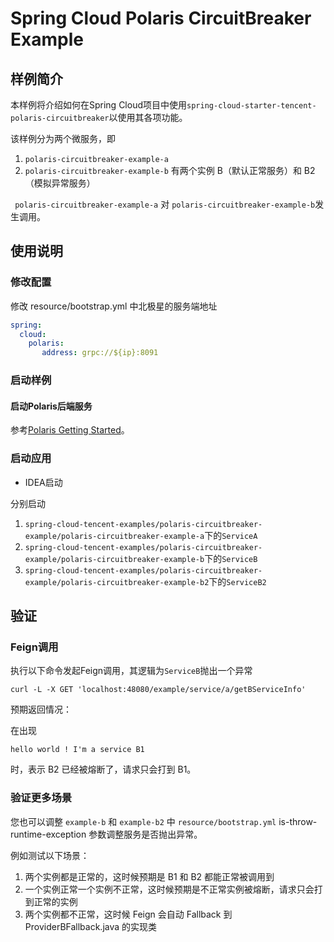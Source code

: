 # Spring Cloud Polaris CircuitBreaker Example

## 样例简介

本样例将介绍如何在Spring Cloud项目中使用```spring-cloud-starter-tencent-polaris-circuitbreaker```以使用其各项功能。

该样例分为两个微服务，即 

1. ```polaris-circuitbreaker-example-a``` 
2. ```polaris-circuitbreaker-example-b``` 有两个实例 B（默认正常服务）和 B2（模拟异常服务）

``` polaris-circuitbreaker-example-a``` 对 ```polaris-circuitbreaker-example-b```发生调用。

## 使用说明

### 修改配置

修改 resource/bootstrap.yml 中北极星的服务端地址

```yaml
spring:
  cloud:
    polaris:
       address: grpc://${ip}:8091
```

### 启动样例

#### 启动Polaris后端服务

参考[Polaris Getting Started](https://github.com/PolarisMesh/polaris#getting-started)。

### 启动应用

- IDEA启动

分别启动

1. ```spring-cloud-tencent-examples/polaris-circuitbreaker-example/polaris-circuitbreaker-example-a```下的```ServiceA```
2. ```spring-cloud-tencent-examples/polaris-circuitbreaker-example/polaris-circuitbreaker-example-b```下的```ServiceB```
3. ```spring-cloud-tencent-examples/polaris-circuitbreaker-example/polaris-circuitbreaker-example-b2```下的```ServiceB2```


## 验证

### Feign调用

执行以下命令发起Feign调用，其逻辑为```ServiceB```抛出一个异常

```shell
curl -L -X GET 'localhost:48080/example/service/a/getBServiceInfo'
```

预期返回情况：

在出现
```
hello world ! I'm a service B1
```            

时，表示 B2 已经被熔断了，请求只会打到 B1。

### 验证更多场景

您也可以调整 ```example-b``` 和 ```example-b2``` 中 ```resource/bootstrap.yml``` is-throw-runtime-exception
参数调整服务是否抛出异常。

例如测试以下场景：
1. 两个实例都是正常的，这时候预期是 B1 和 B2 都能正常被调用到
2. 一个实例正常一个实例不正常，这时候预期是不正常实例被熔断，请求只会打到正常的实例
3. 两个实例都不正常，这时候 Feign 会自动 Fallback 到 ProviderBFallback.java 的实现类

